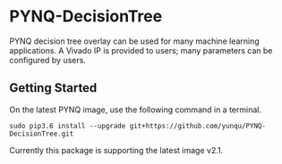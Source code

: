# PYNQ-DecisionTree
PYNQ decision tree overlay can be used for many machine learning applications.
A Vivado IP is provided to users; many parameters can be configured by users.

## Getting Started
On the latest PYNQ image, use the following command in a terminal.

```
sudo pip3.6 install --upgrade git+https://github.com/yunqu/PYNQ-DecisionTree.git
```

Currently this package is supporting the latest image v2.1.
